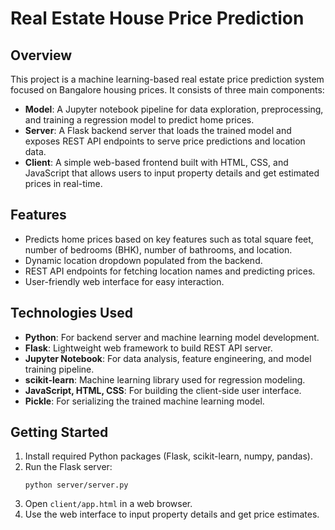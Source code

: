 # Real Estate House Price Prediction

## Overview
This project is a machine learning-based real estate price prediction system focused on Bangalore housing prices. It consists of three main components:
- **Model**: A Jupyter notebook pipeline for data exploration, preprocessing, and training a regression model to predict home prices.
- **Server**: A Flask backend server that loads the trained model and exposes REST API endpoints to serve price predictions and location data.
- **Client**: A simple web-based frontend built with HTML, CSS, and JavaScript that allows users to input property details and get estimated prices in real-time.

## Features
- Predicts home prices based on key features such as total square feet, number of bedrooms (BHK), number of bathrooms, and location.
- Dynamic location dropdown populated from the backend.
- REST API endpoints for fetching location names and predicting prices.
- User-friendly web interface for easy interaction.

## Technologies Used
- **Python**: For backend server and machine learning model development.
- **Flask**: Lightweight web framework to build REST API server.
- **Jupyter Notebook**: For data analysis, feature engineering, and model training pipeline.
- **scikit-learn**: Machine learning library used for regression modeling.
- **JavaScript, HTML, CSS**: For building the client-side user interface.
- **Pickle**: For serializing the trained machine learning model.

## Getting Started
1. Install required Python packages (Flask, scikit-learn, numpy, pandas).
2. Run the Flask server:
   ```
   python server/server.py
   ```
3. Open `client/app.html` in a web browser.
4. Use the web interface to input property details and get price estimates.

